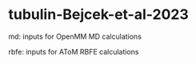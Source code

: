 # tubulin-Bejcek-et-al-2023

md: inputs for OpenMM MD calculations

rbfe: inputs for AToM RBFE calculations 
